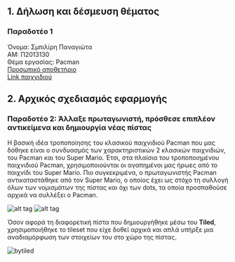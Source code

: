 ## 1. Δήλωση και δέσμευση θέματος 
### Παραδοτέο 1

Όνομα: Σμπιλίρη Παναγιώτα <br />
ΑΜ: Π2013130 <br />
Θέμα εργασίας: Pacman <br />
[Προσωπικό αποθετήριο](https://github.com/psbiliri/pacman)<br />
[Link παιχνιδιού](https://psbiliri.github.io/pacman/)<br /> 

## 2. Αρχικός σχεδιασμός εφαρμογής
### Παραδοτέο 2: Άλλαξε πρωταγωνιστή, πρόσθεσε επιπλέον αντικείμενα και δημιουργία νέας πίστας

Η βασική ιδέα τροποποίησης του κλασικού παιχνιδιού Pacman που μας δόθηκε είναι ο συνδυασμός των χαρακτηριστικών 2 κλασικών παιχνιδιών, 
του Pacman και του Super Mario. 
Έτσι, στα πλαίσια του τροποποιημένου παιχνιδιού Pacman, χρησιμοποιούνται οι αγαπημένοι μας ήρωες από το παιχνίδι του Super Mario.
Πιο συγκεκριμένα, ο πρωταγωνιστής Pacman αντικαταστάθηκε από τον Super Mario, ο οποίος έχει ως στόχο τη συλλογή όλων των νομισμάτων 
της πίστας και όχι των dots, τα οποία προσπαθούσε αρχικά να συλλέξει ο Pacman. 

![alt tag](http://icons.iconarchive.com/icons/ph03nyx/super-mario/128/Paper-Mario-icon.png)
![alt tag](http://icons.iconarchive.com/icons/ph03nyx/super-mario/64/Question-Coin-icon.png)

Όσον αφορά τη διαφορετική πίστα που δημιουργήθηκε μέσω του **Tiled**, χρησιμοποιήθηκε το tileset που είχε δοθεί αρχικά και 
απλά υπήρξε μια αναδιαμόρφωση των στοιχείων του στο χώρο της πίστας. 

![bytiled](https://cloud.githubusercontent.com/assets/17690864/23873127/a090cee4-0839-11e7-91eb-8c07102cd54f.jpg)
